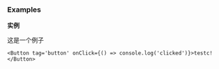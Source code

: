 ### Examples

**实例**

这是一个例子

```
<Button tag='button' onClick={() => console.log('clicked')}>testc!</Button>

```

